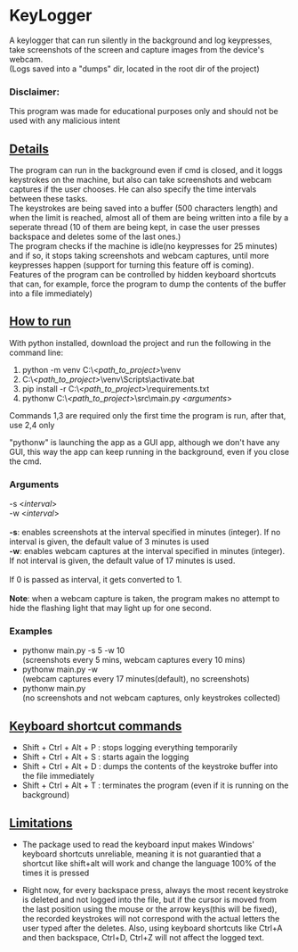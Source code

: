 # KeyLogger
A keylogger that can run silently in the background and log keypresses,
take screenshots of the screen and capture images from the device's webcam. <br>
(Logs saved into a "dumps" dir, located in the root dir of the project)

### Disclaimer: 
This program was made for educational purposes only and should not be used with any malicious intent

## <ins>Details</ins>
The program can run in the background even if cmd is closed, and it loggs keystrokes on the machine, 
but also can take screenshots and webcam captures if the user chooses. He can also specify the 
time intervals between these tasks. <br>
The keystrokes are being saved into a buffer (500 characters length)
and when the limit is reached, almost all of them are being written into a file by a seperate thread 
(10 of them are being kept, in case the user presses backspace and deletes some of the last ones.)<br>
The program checks if the machine is idle(no keypresses for 25 minutes) and if so, it stops taking 
screenshots and webcam captures, until more keypresses happen (support for turning this feature off is coming).<br>
Features of the program can be controlled by hidden keyboard shortcuts that can, for example, 
force the program to dump the contents of the buffer into a file immediately)

## <ins>How to run</ins>
With python installed, download the project and run the following in the command line:
1) python -m venv C:\\*<path_to_project\>*\venv 
2) C:\\*<path_to_project\>*\venv\Scripts\activate.bat
3) pip install -r C:\\*<path_to_project\>*\requirements.txt
4) pythonw C:\\*<path_to_project\>*\src\main.py \<*arguments*\>

Commands 1,3 are required only the first time the program is run, after that, use 2,4 only

"pythonw" is launching the app as a GUI app, although we don't have any 
GUI, this way the app can keep running in the background, even if you close the cmd.

### Arguments <br>
-s \<*interval*\> <br>
-w \<*interval*\>
<br> <br>
**-s**: enables screenshots at the interval specified in minutes (integer). If no interval is given,
the default value of 3 minutes is used <br>
**-w**: enables webcam captures at the interval specified in minutes (integer). If not interval is given,
the default value of 17 minutes is used. <br><br>
If 0 is passed as interval, it gets converted to 1. <br><br>
**Note**: when a webcam capture is taken, the program makes no attempt to hide
the flashing light that may light up for one second. <br>

### Examples
- pythonw main.py -s 5 -w 10 <br>
(screenshots every 5 mins, webcam captures every 10 mins)
- pythonw main.py -w <br>
  (webcam captures every 17 minutes(default), no screenshots)
- pythonw main.py <br>
  (no screenshots and not webcam captures, only keystrokes collected)
  <br>
  
## <ins>Keyboard shortcut commands</ins> <br>
- Shift + Ctrl + Alt + P : stops logging everything temporarily
- Shift + Ctrl + Alt + S : starts again the logging
- Shift + Ctrl + Alt + D : dumps the contents of the keystroke buffer into the file immediately 
- Shift + Ctrl + Alt + T : terminates the program (even if it is running on the background)
  
## <ins>Limitations</ins> <br>
- The package used to read the keyboard input makes Windows' keyboard shortcuts unreliable, meaning it is not 
  guarantied that a shortcut like shift+alt will work and change the language 100% of the times it is pressed
  
- Right now, for every backspace press, always the most recent keystroke is deleted and not logged into the file,
  but if the cursor is moved from the last position using the mouse or the arrow keys(this will be fixed), the recorded keystrokes
  will not correspond with the actual letters the user typed after the deletes. Also, using keyboard 
  shortcuts like Ctrl+A and then backspace, Ctrl+D, Ctrl+Z will not affect the logged text.
